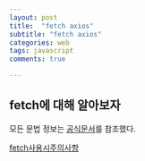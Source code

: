 ```yaml
---
layout: post
title:  "fetch axios"
subtitle: "fetch axios"
categories: web
tags: javascript
comments: true

---
```


## fetch에 대해 알아보자



모든 문법 정보는 [공식문서](https://developer.mozilla.org/ko/docs/Web/API/Fetch_API/Fetch의_사용법)를 참조했다.

[fetch사용시주의사항](https://wooooooak.github.io/javascript/2018/11/25/fetch&json()/)
